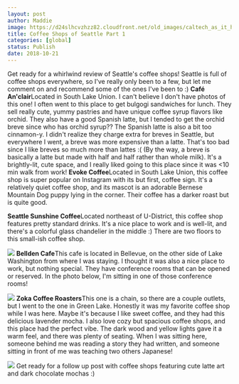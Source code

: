 ```yaml
---
layout: post
author: Maddie
image: https://d24slhcvzhzz82.cloudfront.net/old_images/caltech_as_it_happens/6a0105349b8251970b022ad3baf8f8200b.jpg
title: Coffee Shops of Seattle Part 1
categories: [global]
status: Publish
date: 2018-10-21
---
```


Get ready for a whirlwind review of Seattle's coffee shops! Seattle is full of coffee shops everywhere, so I've really only been to a few, but let me comment on and recommend some of the ones I've been to :)
**Café An'clair**Located in South Lake Union. I can't believe I don't have photos of this one! I often went to this place to get bulgogi sandwiches for lunch. They sell really cute, yummy pastries and have unique coffee syrup flavors like orchid. They also have a good Spanish latte, but I tended to get the orchid breve since who has orchid syrup?? The Spanish latte is also a bit too cinnamon-y. I didn't realize they charge extra for breves in Seattle, but everywhere I went, a breve was more expensive than a latte. That's too bad since I like breves so much more than lattes :( (By the way, a breve is basically a latte but made with half and half rather than whole milk). It's a brightly-lit, cute space, and I really liked going to this place since it was &lt;10 min walk from work!
**Evoke Coffee**Located in South Lake Union, this coffee shop is super popular on Instagram with its but first, coffee sign. It's a relatively quiet coffee shop, and its mascot is an adorable Bernese Mountain Dog puppy lying in the corner. Their coffee has a darker roast but is quite good.

**Seattle Sunshine Coffee**Located northeast of U-District, this coffee shop features pretty standard drinks. It's a nice place to work and is well-lit, and there's a colorful glass chandelier in the middle :) There are two floors to this small-ish coffee shop.


![](https://d24slhcvzhzz82.cloudfront.net/old_images/6a01b8d28f2857970c022ad39b54a5200d-pi.jpg)
**Bellden Cafe**This cafe is located in Bellevue, on the other side of Lake Washington from where I was staying. I thought it was also a nice place to work, but nothing special. They have conference rooms that can be opened or reserved. In the photo below, I'm sitting in one of those conference rooms!


![](https://d24slhcvzhzz82.cloudfront.net/old_images/6a01b8d28f2857970c022ad3754244200c-500wi.jpg)
**Zoka Coffee Roasters**This one is a chain, so there are a couple outlets, but I went to the one in Green Lake. Honestly it was my favorite coffee shop while I was here. Maybe it's because I like sweet coffee, and they had this delicious lavender mocha. I also love cozy but spacious coffee shops, and this place had the perfect vibe. The dark wood and yellow lights gave it a warm feel, and there was plenty of seating. When I was sitting here, someone behind me was reading a story they had written, and someone sitting in front of me was teaching two others Japanese!


![](https://d24slhcvzhzz82.cloudfront.net/old_images/caltech_as_it_happens/6a0105349b8251970b022ad3baf8f4200b.jpg)
Get ready for a follow up post with coffee shops featuring cute latte art and dark chocolate mochas :)
